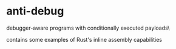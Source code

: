 # anti-debug
debugger-aware programs with conditionally executed payloads\

contains some examples of Rust's inline assembly capabilities
